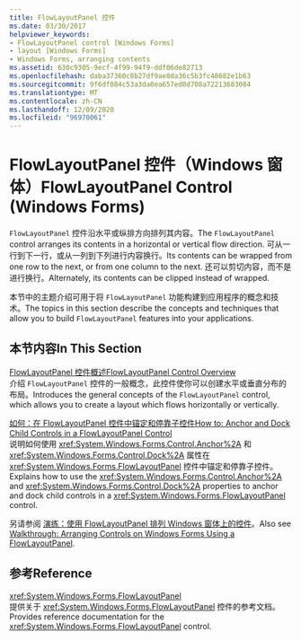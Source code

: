 ```yaml
---
title: FlowLayoutPanel 控件
ms.date: 03/30/2017
helpviewer_keywords:
- FlowLayoutPanel control [Windows Forms]
- layout [Windows Forms]
- Windows Forms, arranging contents
ms.assetid: 630c9305-9ecf-4f99-94f9-ddf06de82713
ms.openlocfilehash: daba37360c8b27df9ae8da36c5b3fc48682e1b63
ms.sourcegitcommit: 9f6df084c53a3da0ea657ed0d708a72213683084
ms.translationtype: MT
ms.contentlocale: zh-CN
ms.lasthandoff: 12/09/2020
ms.locfileid: "96970061"
---
```

# <a name="flowlayoutpanel-control-windows-forms"></a><span data-ttu-id="a675e-102">FlowLayoutPanel 控件（Windows 窗体）</span><span class="sxs-lookup"><span data-stu-id="a675e-102">FlowLayoutPanel Control (Windows Forms)</span></span>
<span data-ttu-id="a675e-103">`FlowLayoutPanel` 控件沿水平或纵排方向排列其内容。</span><span class="sxs-lookup"><span data-stu-id="a675e-103">The `FlowLayoutPanel` control arranges its contents in a horizontal or vertical flow direction.</span></span> <span data-ttu-id="a675e-104">可从一行到下一行，或从一列到下列进行内容换行。</span><span class="sxs-lookup"><span data-stu-id="a675e-104">Its contents can be wrapped from one row to the next, or from one column to the next.</span></span> <span data-ttu-id="a675e-105">还可以剪切内容，而不是进行换行。</span><span class="sxs-lookup"><span data-stu-id="a675e-105">Alternately, its contents can be clipped instead of wrapped.</span></span>  
  
 <span data-ttu-id="a675e-106">本节中的主题介绍可用于将 `FlowLayoutPanel` 功能构建到应用程序的概念和技术。</span><span class="sxs-lookup"><span data-stu-id="a675e-106">The topics in this section describe the concepts and techniques that allow you to build `FlowLayoutPanel` features into your applications.</span></span>  
  
## <a name="in-this-section"></a><span data-ttu-id="a675e-107">本节内容</span><span class="sxs-lookup"><span data-stu-id="a675e-107">In This Section</span></span>  
 [<span data-ttu-id="a675e-108">FlowLayoutPanel 控件概述</span><span class="sxs-lookup"><span data-stu-id="a675e-108">FlowLayoutPanel Control Overview</span></span>](flowlayoutpanel-control-overview.md)  
 <span data-ttu-id="a675e-109">介绍 `FlowLayoutPanel` 控件的一般概念，此控件使你可以创建水平或垂直分布的布局。</span><span class="sxs-lookup"><span data-stu-id="a675e-109">Introduces the general concepts of the `FlowLayoutPanel` control, which allows you to create a layout which flows horizontally or vertically.</span></span>  
  
 [<span data-ttu-id="a675e-110">如何：在 FlowLayoutPanel 控件中锚定和停靠子控件</span><span class="sxs-lookup"><span data-stu-id="a675e-110">How to: Anchor and Dock Child Controls in a FlowLayoutPanel Control</span></span>](how-to-anchor-and-dock-child-controls-in-a-flowlayoutpanel-control.md)  
 <span data-ttu-id="a675e-111">说明如何使用 <xref:System.Windows.Forms.Control.Anchor%2A> 和 <xref:System.Windows.Forms.Control.Dock%2A> 属性在 <xref:System.Windows.Forms.FlowLayoutPanel> 控件中锚定和停靠子控件。</span><span class="sxs-lookup"><span data-stu-id="a675e-111">Explains how to use the <xref:System.Windows.Forms.Control.Anchor%2A> and <xref:System.Windows.Forms.Control.Dock%2A> properties to anchor and dock child controls in a <xref:System.Windows.Forms.FlowLayoutPanel> control.</span></span>  
  
 <span data-ttu-id="a675e-112">另请参阅 [演练：使用 FlowLayoutPanel 排列 Windows 窗体上的控件](walkthrough-arranging-controls-on-windows-forms-using-a-flowlayoutpanel.md)。</span><span class="sxs-lookup"><span data-stu-id="a675e-112">Also see [Walkthrough: Arranging Controls on Windows Forms Using a FlowLayoutPanel](walkthrough-arranging-controls-on-windows-forms-using-a-flowlayoutpanel.md).</span></span>  
  
## <a name="reference"></a><span data-ttu-id="a675e-113">参考</span><span class="sxs-lookup"><span data-stu-id="a675e-113">Reference</span></span>  
 <xref:System.Windows.Forms.FlowLayoutPanel>  
 <span data-ttu-id="a675e-114">提供关于 <xref:System.Windows.Forms.FlowLayoutPanel> 控件的参考文档。</span><span class="sxs-lookup"><span data-stu-id="a675e-114">Provides reference documentation for the <xref:System.Windows.Forms.FlowLayoutPanel> control.</span></span>
